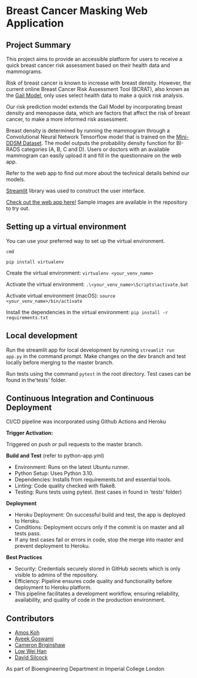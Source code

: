 
# Breast Cancer Masking Web Application

## Project Summary

This project aims to provide an accessible platform for users to receive a quick breast cancer risk assessment based on their health data and mammograms. 

Risk of breast cancer is known to increase with breast density. However, the current online Breast Cancer Risk Assessment Tool (BCRAT), also known as the [Gail Model](https://bcrisktool.cancer.gov/), only uses select health data to make a quick risk analysis. 

Our risk prediction model extends the Gail Model by incorporating breast density and menopause data, which are factors that affect the risk of breast cancer, to make a more informed risk assessment.

Breast density is determined by running the mammogram through a Convolutional Neural Network Tensorflow model that is trained on the [Mini-DDSM Dataset](https://www.kaggle.com/datasets/cheddad/miniddsm2). The model outputs the probability density function for BI-RADS categories (A, B, C and D). Users or doctors with an available mammogram can easily upload it and fill in the questionnaire on the web app.

Refer to the web app to find out more about the technical details behind our models.

[Streamlit](https://streamlit.io/) library was used to construct the user interface. 

[Check out the web app here!](https://breast-cancer-masking-webapp-7bdeafc2e921.herokuapp.com/) Sample images are available in the repository to try out.

## Setting up a virtual environment

You can use your preferred way to set up the virtual environment.

```cmd```

```pip install virtualenv```

Create the virtual environment: `virtualenv <your_venv_name>` 

Activate the virtual environment: `.\<your_venv_name>\Scripts\activate.bat` 

Activate virtual environment (macOS): `source <your_venv_name>/bin/activate`

Install the dependencies in the virtual environment: ```pip install -r  requirements.txt```


## Local development

Run the streamlit app for local development by running `streamlit run app.py` in the command prompt. Make changes on the dev branch and test locally before merging to the master branch.

Run tests using the command `pytest` in the root directory. Test cases can be found in the'tests' folder.

## Continuous Integration and Continuous Deployment

CI/CD pipeline was incorporated using Github Actions and Heroku

**Trigger Activation:**

Triggered on push or pull requests to the master branch.

**Build and Test** (refer to python-app.yml)

- Environment: Runs on the latest Ubuntu runner.
- Python Setup: Uses Python 3.10.
- Dependencies: Installs from requirements.txt and essential tools.
- Linting: Code quality checked with flake8.
- Testing: Runs tests using pytest. (test cases in found in 'tests' folder)

**Deployment**

- Heroku Deployment: On successful build and test, the app is deployed to Heroku.
- Conditions: Deployment occurs only if the commit is on master and all tests pass.
- If any test cases fail or errors in code, stop the merge into master and prevent deployment to Heroku.

**Best Practices**

- Security: Credentials securely stored in GitHub secrets which is only visible to admins of the repository.
- Efficiency: Pipeline ensures code quality and functionality before deployment to Heroku platform.
- This pipeline facilitates a development workflow, ensuring reliability, availability, and quality of code in the production environment.


## Contributors

- [Amos Koh](https://github.com/racketmaestro)
- [Aveek Goswami](https://github.com/magichampz)
- [Cameron Briginshaw](https://github.com/CptCold12)
- [Low Wei Han](https://github.com/weihanlow)
- [David Silcock](https://github.com/dsilcock03)

As part of Bioengineering Department in Imperial College London
